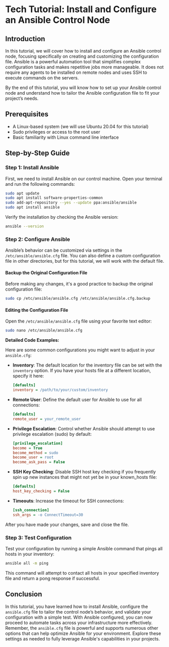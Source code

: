 # Tech Tutorial: Install and Configure an Ansible Control Node

## Introduction

In this tutorial, we will cover how to install and configure an Ansible control node, focusing specifically on creating and customizing the configuration file. Ansible is a powerful automation tool that simplifies complex configuration tasks and makes repetitive jobs more manageable. It does not require any agents to be installed on remote nodes and uses SSH to execute commands on the servers.

By the end of this tutorial, you will know how to set up your Ansible control node and understand how to tailor the Ansible configuration file to fit your project’s needs.

## Prerequisites

- A Linux-based system (we will use Ubuntu 20.04 for this tutorial)
- Sudo privileges or access to the root user
- Basic familiarity with Linux command line interface

## Step-by-Step Guide

### Step 1: Install Ansible

First, we need to install Ansible on our control machine. Open your terminal and run the following commands:

```bash
sudo apt update
sudo apt install software-properties-common
sudo add-apt-repository --yes --update ppa:ansible/ansible
sudo apt install ansible
```

Verify the installation by checking the Ansible version:

```bash
ansible --version
```

### Step 2: Configure Ansible

Ansible’s behavior can be customized via settings in the `/etc/ansible/ansible.cfg` file. You can also define a custom configuration file in other directories, but for this tutorial, we will work with the default file.

#### Backup the Original Configuration File

Before making any changes, it's a good practice to backup the original configuration file:

```bash
sudo cp /etc/ansible/ansible.cfg /etc/ansible/ansible.cfg.backup
```

#### Editing the Configuration File

Open the `/etc/ansible/ansible.cfg` file using your favorite text editor:

```bash
sudo nano /etc/ansible/ansible.cfg
```

**Detailed Code Examples:**

Here are some common configurations you might want to adjust in your `ansible.cfg`:

- **Inventory**: The default location for the inventory file can be set with the `inventory` option. If you have your hosts file at a different location, specify it here:

  ```ini
  [defaults]
  inventory = /path/to/your/custom/inventory
  ```

- **Remote User**: Define the default user for Ansible to use for all connections:

  ```ini
  [defaults]
  remote_user = your_remote_user
  ```

- **Privilege Escalation**: Control whether Ansible should attempt to use privilege escalation (sudo) by default:

  ```ini
  [privilege_escalation]
  become = True
  become_method = sudo
  become_user = root
  become_ask_pass = False
  ```

- **SSH Key Checking**: Disable SSH host key checking if you frequently spin up new instances that might not yet be in your known_hosts file:

  ```ini
  [defaults]
  host_key_checking = False
  ```

- **Timeouts**: Increase the timeout for SSH connections:

  ```ini
  [ssh_connection]
  ssh_args = -o ConnectTimeout=30
  ```

After you have made your changes, save and close the file.

### Step 3: Test Configuration

Test your configuration by running a simple Ansible command that pings all hosts in your inventory:

```bash
ansible all -m ping
```

This command will attempt to contact all hosts in your specified inventory file and return a pong response if successful.

## Conclusion

In this tutorial, you have learned how to install Ansible, configure the `ansible.cfg` file to tailor the control node’s behavior, and validate your configuration with a simple test. With Ansible configured, you can now proceed to automate tasks across your infrastructure more effectively. Remember, the `ansible.cfg` file is powerful and supports numerous other options that can help optimize Ansible for your environment. Explore these settings as needed to fully leverage Ansible's capabilities in your projects.